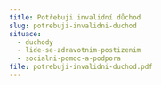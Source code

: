 ```yaml
---
title: Potřebuji invalidní důchod
slug: potrebuji-invalidni-duchod
situace:
  - duchody
  - lide-se-zdravotnim-postizenim
  - socialni-pomoc-a-podpora
file: potrebuji-invalidni-duchod.pdf
---
```

